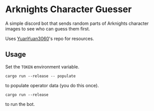 # Arknights Character Guesser

A simple discord bot that sends random parts of Arknights character images to see
who can guess them first.

Uses [YuanYuan3060](https://github.com/yuanyan3060/ArknightsGameResource)'s repo for resources.

## Usage

Set the `TOKEN` environment variable.

```shell
cargo run --release -- populate
```

to populate operator data (you do this once).

```shell
cargo run --release
```

to run the bot.
